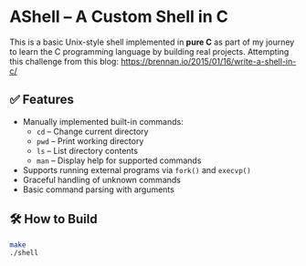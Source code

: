 # AShell – A Custom Shell in C

This is a basic Unix-style shell implemented in **pure C** as part of my journey to learn the C programming language by building real projects.
Attempting this challenge from this blog: https://brennan.io/2015/01/16/write-a-shell-in-c/

## ✅ Features

- Manually implemented built-in commands:
  - `cd` – Change current directory
  - `pwd` – Print working directory
  - `ls` – List directory contents
  - `man` – Display help for supported commands
- Supports running external programs via `fork()` and `execvp()`
- Graceful handling of unknown commands
- Basic command parsing with arguments

## 🛠️ How to Build

```bash
make
./shell
